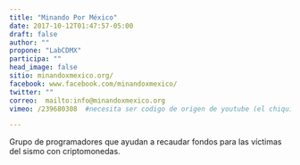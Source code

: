 ```yaml
---
title: "Minando Por México"
date: 2017-10-12T01:47:57-05:00
draft: false
author: ""
propone: "LabCDMX"
participa: ""
head_image: false
sitio: minandoxmexico.org/
facebook: www.facebook.com/minandoxmexico/
twitter: ""
correo:  mailto:info@minandoxmexico.org
vimeo: /239680308  #necesita ser codigo de origen de youtube (el chiquito)

---
```

Grupo de programadores que ayudan a recaudar fondos para las víctimas del sismo con criptomonedas.
